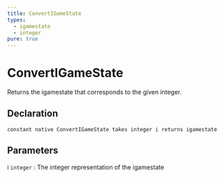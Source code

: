```yaml
---
title: ConvertIGameState
types:
  - igamestate
  - integer
pure: true
---
```


# ConvertIGameState
Returns the igamestate that corresponds to the given integer.

## Declaration

```jass
constant native ConvertIGameState takes integer i returns igamestate
```

## Parameters
i `integer`
: The integer representation of the igamestate
